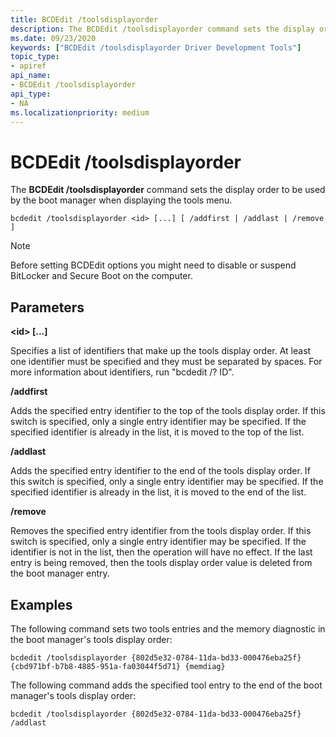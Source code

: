 ```yaml
---
title: BCDEdit /toolsdisplayorder
description: The BCDEdit /toolsdisplayorder command sets the display order to be used by the boot manager when displaying the tools menu.
ms.date: 09/23/2020
keywords: ["BCDEdit /toolsdisplayorder Driver Development Tools"]
topic_type:
- apiref
api_name:
- BCDEdit /toolsdisplayorder
api_type:
- NA
ms.localizationpriority: medium
---
```


# BCDEdit /toolsdisplayorder


The **BCDEdit /toolsdisplayorder** command sets the display order to be used by the boot manager when displaying the tools menu.

```syntax
bcdedit /toolsdisplayorder <id> [...] [ /addfirst | /addlast | /remove ]
```

> [!NOTE]
> Before setting BCDEdit options you might need to disable or suspend BitLocker and Secure Boot on the computer.

## Parameters

**\<id\> [...]**

Specifies a list of identifiers that make up the tools display order.  At least one identifier must be specified and they must be separated by spaces.  For more information about identifiers, run "bcdedit /? ID".

**/addfirst**

Adds the specified entry identifier to the top of the tools display order.  If this switch is specified, only a single entry identifier may be specified.  If the specified identifier is already in the list, it is moved to the top of the list.

**/addlast**

Adds the specified entry identifier to the end of the tools display order.  If this switch is specified, only a single entry identifier may be specified.  If the specified identifier is already in the list, it is moved to the end of the list.

**/remove**

Removes the specified entry identifier from the tools display order.  If this switch is specified, only a single entry identifier may be specified.  If the identifier is not in the list, then the operation will have no effect.  If the last entry is being removed, then the tools display order value is deleted from the boot manager
entry.

## Examples

The following command sets two tools entries and the memory diagnostic in the boot manager's tools display order:

`bcdedit /toolsdisplayorder {802d5e32-0784-11da-bd33-000476eba25f} {cbd971bf-b7b8-4885-951a-fa03044f5d71} {memdiag}`

The following command adds the specified tool entry to the end of the boot manager's tools display order:

`bcdedit /toolsdisplayorder {802d5e32-0784-11da-bd33-000476eba25f} /addlast`
